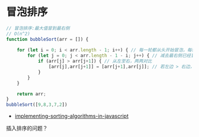# 冒泡排序

```js
// 冒泡排序:最大值冒到最右侧
// O(n^2)
function bubbleSort(arr = []) {
    
    for (let i = 0; i < arr.length - 1; i++) { // 每一轮都从头开始冒泡，每轮会冒出一个最大值到最右侧
        for (let j = 0; j < arr.length - 1 - i; j++) { // 减去最右侧已经冒出的值（已排好序）
            if (arr[j] > arr[j+1]) { // 从左至右，两两对比
                [arr[j],arr[j+1]] = [arr[j+1],arr[j]]; // 若左边 > 右边，则交换，将大值移到右侧
            }
        }
    }

    return arr;
}
bubbleSort([9,8,3,7,2])
```


- [implementing-sorting-algorithms-in-javascript](https://medium.com/@rwillt/implementing-sorting-algorithms-in-javascript-b08504cdf4a9)


插入排序的问题？